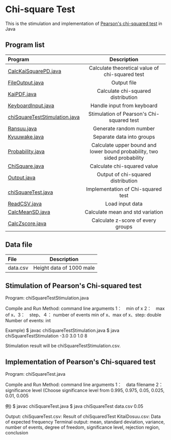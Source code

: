 # Chi-square Test
This is the stimulation and implementation of [Pearson's chi-squared test](https://en.wikipedia.org/wiki/Pearson's_chi-squared_test) in Java

## Program list


| Program                         | Description | 
|:---------------------------------|:----:|
| [CalcKaiSquarePD.java](./src/CalcKaiSquarePD.java)| Calculate theoretical value of chi-squared test |
| [FileOutput.java](./src/FileOutput.java)| Output file |
| [KaiPDF.java](./src/KaiPDF.java)| Calculate chi-squared distribution |
| [KeyboardInput.java](./src/KeyboardInput.java)| Handle input from keyboard |
| [chiSquareTestStimulation.java](./src/chiSquareTestStimulation.java)| Stimulation of Pearson's Chi-squared test|
| [Ransuu.java](./src/Ransuu.java)| Generate random number|
| [Kyuuwake.java](./src/Kyuuwake.java)| Separate data into groups|
| [Probability.java](./src/Probability.java)| Calculate upper bound and lower bound probability, two sided probability|
| [ChiSquare.java](./src/ChiSquare.java)| Calculate chi-squared value|
| [Output.java](./src/Output.java)| Output of chi-squared distribution|
| [chiSquareTest.java](./src/chiSquareTest.java)| Implementation of Chi-squared test|
| [ReadCSV.java](./src/ReadCSV.java)| Load input data|
| [CalcMeanSD.java](./src/CalcMeanSD.java)| Calculate mean and std variation|
| [CalcZscore.java](./src/CalcZscore.java)| Calculate z-score of every groups|

## Data file

| File                         | Description | 
|:---------------------------------|:----:|
| data.csv| Height data of 1000 male|

## Stimulation of Pearson's Chi-squared test
Program: chiSquareTestStimulation.java

Compile and Run Method:
command line arguments 1：　min of x 2：　max of x、3：　step、４： number of events
min of x、max of x、step: double
Number of events: int

Example)
$ javac chiSquareTestStimulation.java
$ java chiSquareTestStimulation -3.0 3.0 1.0 8  		

Stimulation result will be chiSquareTestStimulation.csv.

## Implementation of Pearson's Chi-squared test
Program: chiSquareTest.java

Compile and Run Method:
command line arguments 1：　data filename 2：　significance level
(Choose significance level from 0.995, 0.975, 0.05, 0.025, 0.01, 0.005

例)
$ javac chiSquareTest.java
$ java chiSquareTest data.csv 0.05 		

Output:
chiSquareTest.csv: Result of chiSquaredTest
KitaiDosuu.csv: Data of expected frequency
Terminal output: mean, standard deviation, variance, number of events, degree of freedom, significance level, rejection region, conclusion

